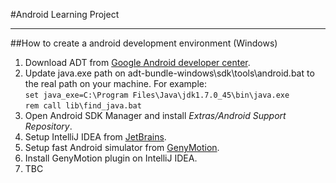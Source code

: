 #Android Learning Project

***

##How to create a android development environment (Windows)
1. Download ADT from [Google Android developer center].
1. Update java.exe path on adt-bundle-windows\sdk\tools\android.bat to the real path on your machine.  For example:<br/>
    `set java_exe=C:\Program Files\Java\jdk1.7.0_45\bin\java.exe`<br/>
    `rem call lib\find_java.bat`<br/>
1. Open Android SDK Manager and install *Extras/Android Support Repository*.
1. Setup IntelliJ IDEA from [JetBrains].
1. Setup fast Android simulator from [GenyMotion].
1. Install GenyMotion plugin on IntelliJ IDEA.
1. TBC

[Google Android developer center]:http://developer.android.com/sdk/index.html
[JetBrains]:http://www.jetbrains.com/idea/download/
[GenyMotion]:http://www.genymotion.com/